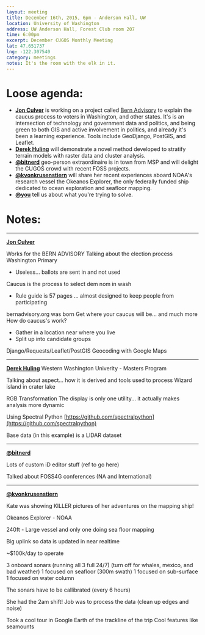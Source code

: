 ```yaml
---
layout: meeting
title: December 16th, 2015, 6pm - Anderson Hall, UW
location: University of Washington
address: UW Anderson Hall, Forest Club room 207
time: 6:00pm
excerpt: December CUGOS Monthly Meeting
lat: 47.651737
lng: -122.307540
category: meetings
notes: It's the room with the elk in it.
---
```


Loose agenda:
=============
- **[Jon Culver](https://github.com/bahoo)** is working on a project called [Bern Advisory](http://bernadvisory.org/) to explain the caucus process to voters in Washington, and other states. It's is an intersection of technology and government data and politics, and being green to both GIS and active involvement in politics, and already it's been a learning experience. Tools include GeoDjango, PostGIS, and Leaflet.
- **[Derek Huling](http://github.com/dhuling)** will demonstrate a novel method developed to stratify terrain models with raster data and cluster analysis.
- **[@bitnerd](https://twitter.com/bitnerd)** geo-person extraordinaire is in town from MSP and will delight the CUGOS crowd with recent FOSS projects.
- **[@kvonkrusenstiern](https://github.com/kvonkrusenstiern)** will share her recent experiences aboard NOAA's research vessel the Okeanos Explorer, the only federally funded ship dedicated to ocean exploration and seafloor mapping.
- **[@you](http://cugos.org/people/)** tell us about what you're trying to solve.


Notes:
======
--------------------------------------------------------

**[Jon Culver](https://github.com/bahoo)** 

Works for the BERN ADVISORY
Talking about the election process
Washington Primary
- Useless... ballots are sent in and not used

Caucus is the process to select dem nom in wash
- Rule guide is 57 pages ... almost designed to keep people from participating

bernadvisory.org was born
Get where your caucus will be... and much more
How do caucus's work?
- Gather in a location near where you live
- Split up into candidate groups

Django/Requests/Leaflet/PostGIS
Geocoding with Google Maps

--------------------------------------------------------

**[Derek Huling](http://github.com/dhuling)**
Western Washington Univerity - Masters Program

Talking about aspect... how it is derived and tools used to process
Wizard island in crater lake

RGB Transformation
The display is only one utility... it actually makes analysis more dynamic

Using Spectral Python
[https://github.com/spectralpython](https://github.com/spectralpython)

Base data (in this example) is a LIDAR dataset

--------------------------------------------------------

**[@bitnerd](https://twitter.com/bitnerd)**

Lots of custom iD editor stuff (ref to go here)

Talked about FOSS4G conferences (NA and International)

--------------------------------------------------------

**[@kvonkrusenstiern](https://github.com/kvonkrusenstiern)**

Kate was showing KILLER pictures of her adventures on the mapping ship!

Okeanos Explorer - NOAA

240ft - Large vessel and only one doing sea floor mapping

Big uplink so data is updated in near realtime

~$100k/day to operate

3 onboard sonars (running all 3 full 24/7) (turn off for whales, mexico, and bad weather)
1 focused on seafloor (300m swath)
1 focused on sub-surface
1 focused on water column

The sonars have to be callibrated (every 6 hours)

She had the 2am shift!
Job was to process the data (clean up edges and noise)

Took a cool tour in Google Earth of the trackline of the trip
Cool features like seamounts





